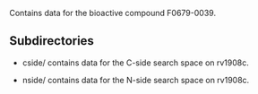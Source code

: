 Contains data for the bioactive compound F0679-0039.

## Subdirectories

- cside/ contains data for the C-side search space on rv1908c.

- nside/ contains data for the N-side search space on rv1908c.

